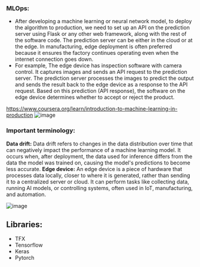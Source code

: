 ### MLOps:
- After developing a machine learning or neural network model, to deploy the algorithm to production, we need to set up an API on the prediction server using Flask or any other web framework, along with the rest of the software code. The prediction server can be either in the cloud or at the edge. In manufacturing, edge deployment is often preferred because it ensures the factory continues operating even when the internet connection goes down.
- For example, The edge device has inspection software with camera control. It captures images and sends an API request to the prediction server. The prediction server processes the images to predict the output and sends the result back to the edge device as a response to the API request. Based on this prediction (API response), the software on the edge device determines whether to accept or reject the product.

https://www.coursera.org/learn/introduction-to-machine-learning-in-production
![image](https://github.com/user-attachments/assets/e287eafe-d487-4dd2-9ff4-727aeeae81da)


### Important terminology:
__Data drift:__ Data drift refers to changes in the data distribution over time that can negatively impact the performance of a machine learning model. It occurs when, after deployment, the data used for inference differs from the data the model was trained on, causing the model's predictions to become less accurate.
__Edge device:__ An edge device is a piece of hardware that processes data locally, closer to where it is generated, rather than sending it to a centralized server or cloud. It can perform tasks like collecting data, running AI models, or controlling systems, often used in IoT, manufacturing, and automation.

![image](https://github.com/user-attachments/assets/1f3bf615-0919-4da7-84dc-29d4c720308e)




## Libraries:
- TFX
- Tensorflow
- Keras
- Pytorch
